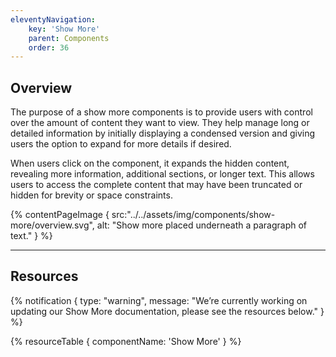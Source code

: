 ```yaml
---
eleventyNavigation:
    key: 'Show More'
    parent: Components
    order: 36
---
```


## Overview
The purpose of a show more components is to provide users with control over the amount of content they want to view. They help manage long or detailed information by initially displaying a condensed version and giving users the option to expand for more details if desired.

When users click on the component, it expands the hidden content, revealing more information, additional sections, or longer text. This allows users to access the complete content that may have been truncated or hidden for brevity or space constraints.

{% contentPageImage {
    src:"../../assets/img/components/show-more/overview.svg",
    alt: "Show more placed underneath a paragraph of text."
} %}

---

## Resources

{% notification {
  type: "warning",
  message: "We’re currently working on updating our Show More documentation, please see the resources below."
} %}

{% resourceTable {
    componentName: 'Show More'
} %}
